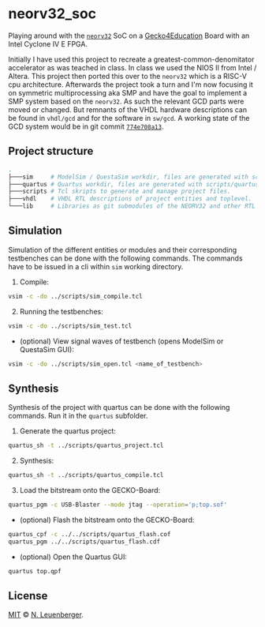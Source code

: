 # neorv32_soc
Playing around with the [`neorv32`](https://github.com/stnolting/neorv32) SoC on a [Gecko4Education](https://gecko-wiki.ti.bfh.ch/gecko4education:start) Board with an Intel Cyclone IV E FPGA.

Initially I have used this project to recreate a greatest-common-denomitator accelerator as was teached in class. In class we used the NIOS II from Intel / Altera. This project then ported this over to the `neorv32` which is a RISC-V cpu architecture.
Afterwards the project took a turn and I'm now focusing it on symmetric multiprocessing aka SMP and have the goal to implement a SMP system based on the `neorv32`. As such the relevant GCD parts were moved or changed. But remnants of the VHDL hardware descriptions can be found in `vhdl/gcd` and for the software in `sw/gcd`. A working state of the GCD system would be in git commit [`774e708a13`](https://github.com/NikLeberg/neorv32_soc/tree/774e708a136450cfc5711121ee71b399df16a843).

## Project structure
```bash
.
├───sim     # ModelSim / QuestaSim workdir, files are generated with scripts/sim_*.tcl scripts.
├───quartus # Quartus workdir, files are generated with scripts/quartus_*.tcl scripts.
├───scripts # Tcl skripts to generate and manage project files.
├───vhdl    # VHDL RTL descriptions of project entities and toplevel.
└───lib     # Libraries as git submodules of the NEORV32 and other RTL entities.
```

## Simulation
Simulation of the different entities or modules and their corresponding testbenches can be done with the following commands. The commands have to be issued in a cli within `sim` working directory.

1. Compile:
```bash
vsim -c -do ../scripts/sim_compile.tcl
```

2. Running the testbenches:
```bash
vsim -c -do ../scripts/sim_test.tcl
```

- (optional) View signal waves of testbench (opens ModelSim or QuestaSim GUI):
```bash
vsim -c -do ../scripts/sim_open.tcl <name_of_testbench>
```

## Synthesis
Synthesis of the project with quartus can be done with the following commands. Run it in the `quartus` subfolder.

1. Generate the quartus project:
```bash
quartus_sh -t ../scripts/quartus_project.tcl
```

2. Synthesis:
```bash
quartus_sh -t ../scripts/quartus_compile.tcl
```

3. Load the bitstream onto the GECKO-Board:
```bash
quartus_pgm -c USB-Blaster --mode jtag --operation='p;top.sof'
```

- (optional) Flash the bitstream onto the GECKO-Board:
```bash
quartus_cpf -c ../../scripts/quartus_flash.cof
quartus_pgm ../../scripts/quartus_flash.cdf
```

- (optional) Open the Quartus GUI:
```bash
quartus top.qpf
```

## License
[MIT](LICENSE) © [N. Leuenberger](mailto:leuen4@bfh.ch).
